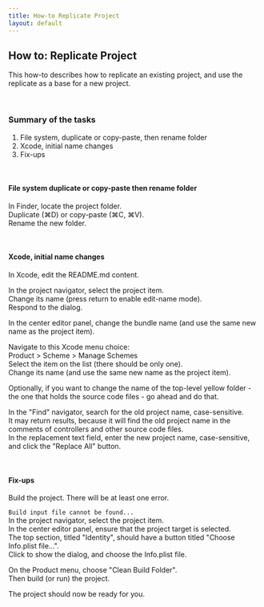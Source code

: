 ```yaml
---
title: How-to Replicate Project
layout: default
---
```


## How to: Replicate Project

This how-to describes how to replicate an existing project, and use the replicate as a base for a new project. 

<br>

### Summary of the tasks

1. File system, duplicate or copy-paste, then rename folder
1. Xcode, initial name changes
1. Fix-ups

<br>

#### File system duplicate or copy-paste then rename folder 

In Finder, locate the project folder.  
Duplicate (&#8984;D) or copy-paste (&#8984;C, &#8984;V).  
Rename the new folder.  

<br>

#### Xcode, initial name changes

In Xcode, edit the README.md content.  

In the project navigator, select the project item.  
Change its name (press return to enable edit-name mode).  
Respond to the dialog.  

In the center editor panel, change the bundle name (and use the same new name as the project item).  

Navigate to this Xcode menu choice:  
Product > Scheme > Manage Schemes  
Select the item on the list (there should be only one).  
Change its name (and use the same new name as the project item).  

Optionally, if you want to change the name of the top-level yellow folder - the one that holds the source code files - go ahead and do that.  

In the "Find" navigator, search for the old project name, case-sensitive.  
It may return results, because it will find the old project name in the comments of controllers and other source code files.  
In the replacement text field, enter the new project name, case-sensitive, and click the "Replace All" button. 

<br>

#### Fix-ups

Build the project. There will be at least one error.  

`Build input file cannot be found...`  
In the project navigator, select the project item.  
In the center editor panel, ensure that the project target is selected.  
The top section, titled "Identity", should have a button titled "Choose Info.plist file...".  
Click to show the dialog, and choose the Info.plist file.  

On the Product menu, choose "Clean Build Folder".  
Then build (or run) the project.  

The project should now be ready for you. 

<br>
